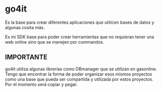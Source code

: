 # go4it

Es la base para crear diferentes aplicaciones que utilicen bases de datos y algunas cosita más.

Es mi SDK base para poder crear herramientas que no requieran tener una web online sino que se manejen por commandos.

## IMPORTANTE

go4it utiliza algunas librerías como DBmanager que se utilizan en gasonline. Tengo que encontrar la forma de poder organizar esos mismos proyectos como una base que pueda ser compartida y utilizada por estos proyectos. Por el momento será copiar y pegar.

